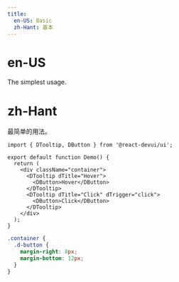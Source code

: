 ```yaml
---
title:
  en-US: Basic
  zh-Hant: 基本
---
```


# en-US

The simplest usage.

# zh-Hant

最简单的用法。

```tsx
import { DTooltip, DButton } from '@react-devui/ui';

export default function Demo() {
  return (
    <div className="container">
      <DTooltip dTitle="Hover">
        <DButton>Hover</DButton>
      </DTooltip>
      <DTooltip dTitle="Click" dTrigger="click">
        <DButton>Click</DButton>
      </DTooltip>
    </div>
  );
}
```

```scss
.container {
  .d-button {
    margin-right: 8px;
    margin-bottom: 12px;
  }
}
```
